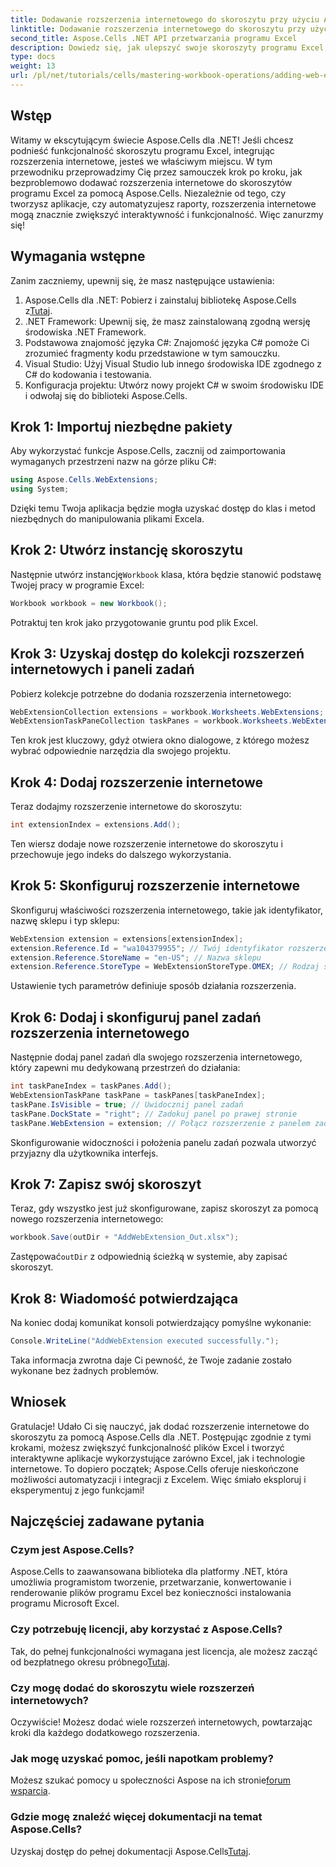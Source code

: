 ```yaml
---
title: Dodawanie rozszerzenia internetowego do skoroszytu przy użyciu Aspose.Cells
linktitle: Dodawanie rozszerzenia internetowego do skoroszytu przy użyciu Aspose.Cells
second_title: Aspose.Cells .NET API przetwarzania programu Excel
description: Dowiedz się, jak ulepszyć swoje skoroszyty programu Excel, integrując rozszerzenia internetowe za pomocą Aspose.Cells dla .NET. Ten samouczek krok po kroku obejmuje wymagania wstępne, szczegółowy przykład kodu.
type: docs
weight: 13
url: /pl/net/tutorials/cells/mastering-workbook-operations/adding-web-extension/
---
```

## Wstęp

Witamy w ekscytującym świecie Aspose.Cells dla .NET! Jeśli chcesz podnieść funkcjonalność skoroszytu programu Excel, integrując rozszerzenia internetowe, jesteś we właściwym miejscu. W tym przewodniku przeprowadzimy Cię przez samouczek krok po kroku, jak bezproblemowo dodawać rozszerzenia internetowe do skoroszytów programu Excel za pomocą Aspose.Cells. Niezależnie od tego, czy tworzysz aplikacje, czy automatyzujesz raporty, rozszerzenia internetowe mogą znacznie zwiększyć interaktywność i funkcjonalność. Więc zanurzmy się!

## Wymagania wstępne

Zanim zaczniemy, upewnij się, że masz następujące ustawienia:

1.  Aspose.Cells dla .NET: Pobierz i zainstaluj bibliotekę Aspose.Cells z[Tutaj](https://releases.aspose.com/cells/net/).
2. .NET Framework: Upewnij się, że masz zainstalowaną zgodną wersję środowiska .NET Framework.
3. Podstawowa znajomość języka C#: Znajomość języka C# pomoże Ci zrozumieć fragmenty kodu przedstawione w tym samouczku.
4. Visual Studio: Użyj Visual Studio lub innego środowiska IDE zgodnego z C# do kodowania i testowania.
5. Konfiguracja projektu: Utwórz nowy projekt C# w swoim środowisku IDE i odwołaj się do biblioteki Aspose.Cells.

## Krok 1: Importuj niezbędne pakiety

Aby wykorzystać funkcje Aspose.Cells, zacznij od zaimportowania wymaganych przestrzeni nazw na górze pliku C#:

```csharp
using Aspose.Cells.WebExtensions;
using System;
```

Dzięki temu Twoja aplikacja będzie mogła uzyskać dostęp do klas i metod niezbędnych do manipulowania plikami Excela.

## Krok 2: Utwórz instancję skoroszytu

 Następnie utwórz instancję`Workbook` klasa, która będzie stanowić podstawę Twojej pracy w programie Excel:

```csharp
Workbook workbook = new Workbook();
```

Potraktuj ten krok jako przygotowanie gruntu pod plik Excel.

## Krok 3: Uzyskaj dostęp do kolekcji rozszerzeń internetowych i paneli zadań

Pobierz kolekcje potrzebne do dodania rozszerzenia internetowego:

```csharp
WebExtensionCollection extensions = workbook.Worksheets.WebExtensions;
WebExtensionTaskPaneCollection taskPanes = workbook.Worksheets.WebExtensionTaskPanes;
```

Ten krok jest kluczowy, gdyż otwiera okno dialogowe, z którego możesz wybrać odpowiednie narzędzia dla swojego projektu.

## Krok 4: Dodaj rozszerzenie internetowe

Teraz dodajmy rozszerzenie internetowe do skoroszytu:

```csharp
int extensionIndex = extensions.Add();
```

Ten wiersz dodaje nowe rozszerzenie internetowe do skoroszytu i przechowuje jego indeks do dalszego wykorzystania.

## Krok 5: Skonfiguruj rozszerzenie internetowe

Skonfiguruj właściwości rozszerzenia internetowego, takie jak identyfikator, nazwę sklepu i typ sklepu:

```csharp
WebExtension extension = extensions[extensionIndex];
extension.Reference.Id = "wa104379955"; // Twój identyfikator rozszerzenia internetowego
extension.Reference.StoreName = "en-US"; // Nazwa sklepu
extension.Reference.StoreType = WebExtensionStoreType.OMEX; // Rodzaj sklepu
```

Ustawienie tych parametrów definiuje sposób działania rozszerzenia.

## Krok 6: Dodaj i skonfiguruj panel zadań rozszerzenia internetowego

Następnie dodaj panel zadań dla swojego rozszerzenia internetowego, który zapewni mu dedykowaną przestrzeń do działania:

```csharp
int taskPaneIndex = taskPanes.Add();
WebExtensionTaskPane taskPane = taskPanes[taskPaneIndex];
taskPane.IsVisible = true; // Uwidocznij panel zadań
taskPane.DockState = "right"; // Zadokuj panel po prawej stronie
taskPane.WebExtension = extension; // Połącz rozszerzenie z panelem zadań
```

Skonfigurowanie widoczności i położenia panelu zadań pozwala utworzyć przyjazny dla użytkownika interfejs.

## Krok 7: Zapisz swój skoroszyt

Teraz, gdy wszystko jest już skonfigurowane, zapisz skoroszyt za pomocą nowego rozszerzenia internetowego:

```csharp
workbook.Save(outDir + "AddWebExtension_Out.xlsx");
```

 Zastępować`outDir` z odpowiednią ścieżką w systemie, aby zapisać skoroszyt.

## Krok 8: Wiadomość potwierdzająca

Na koniec dodaj komunikat konsoli potwierdzający pomyślne wykonanie:

```csharp
Console.WriteLine("AddWebExtension executed successfully.");
```

Taka informacja zwrotna daje Ci pewność, że Twoje zadanie zostało wykonane bez żadnych problemów.

## Wniosek

Gratulacje! Udało Ci się nauczyć, jak dodać rozszerzenie internetowe do skoroszytu za pomocą Aspose.Cells dla .NET. Postępując zgodnie z tymi krokami, możesz zwiększyć funkcjonalność plików Excel i tworzyć interaktywne aplikacje wykorzystujące zarówno Excel, jak i technologie internetowe. To dopiero początek; Aspose.Cells oferuje nieskończone możliwości automatyzacji i integracji z Excelem. Więc śmiało eksploruj i eksperymentuj z jego funkcjami!

## Najczęściej zadawane pytania

### Czym jest Aspose.Cells?
Aspose.Cells to zaawansowana biblioteka dla platformy .NET, która umożliwia programistom tworzenie, przetwarzanie, konwertowanie i renderowanie plików programu Excel bez konieczności instalowania programu Microsoft Excel.

### Czy potrzebuję licencji, aby korzystać z Aspose.Cells?
Tak, do pełnej funkcjonalności wymagana jest licencja, ale możesz zacząć od bezpłatnego okresu próbnego[Tutaj](https://releases.aspose.com/).

### Czy mogę dodać do skoroszytu wiele rozszerzeń internetowych?
Oczywiście! Możesz dodać wiele rozszerzeń internetowych, powtarzając kroki dla każdego dodatkowego rozszerzenia.

### Jak mogę uzyskać pomoc, jeśli napotkam problemy?
 Możesz szukać pomocy u społeczności Aspose na ich stronie[forum wsparcia](https://forum.aspose.com/c/cells/9).

### Gdzie mogę znaleźć więcej dokumentacji na temat Aspose.Cells?
 Uzyskaj dostęp do pełnej dokumentacji Aspose.Cells[Tutaj](https://reference.aspose.com/cells/net/).
